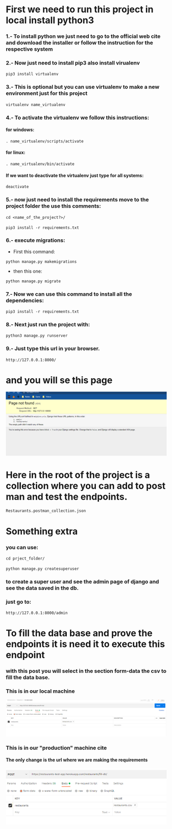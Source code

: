 # First we need to run this project in local install python3
### 1.- To install python we just need to go to the official web cite and download the installer or follow the instruction for the respective system
### 2.- Now just need to install pip3 also install virualenv
```
pip3 install virtualenv
```
### 3.- This is optional but you can use virtualenv to make a new environment just for this project
```
virtualenv name_virtualenv
```
### 4.- To activate the virtualenv we follow this instructions:
#### for windows:
```
. name_virtualenv/scripts/activate
```
#### for linux:
```
. name_virtualenv/bin/activate
```
#### If we want to deactivate the virtualenv just type for all systems:
```
deactivate
```
### 5.- now just need to install the requirements move to the project folder the use this comments:
```
cd <name_of_the_project?>/

pip3 install -r requirements.txt
```
### 6.- execute migrations:
- First this command:
```
python manage.py makemigrations
```
- then this one:
```
python manage.py migrate
```

### 7.- Now we can use this command to install all the dependencies:
```
pip3 install -r requirements.txt
```

### 8.- Next just run the project with:
```
python3 manage.py runserver
```
### 9.- Just type this url in your browser.

```
http://127.0.0.1:8000/
```
# and you will se this page
![Image text](imgsDocs/runing-project.png)


# Here in the root of the project is a collection where you can add to post man and test the endpoints.
```
Restaurants.postman_collection.json
```

# Something extra
### you can use:
```
cd prject_folder/

python manage.py createsuperuser
```
### to create a super user and see the admin page of django and see the data saved in the db.
### just go to:
```
http://127.0.0.1:8000/admin
```
# To fill the data base and prove the endpoints it is need it to execute this endpoint
### with this post you will select in the section form-data the csv to fill the data base.


### This is in our local machine
![Image text](imgsDocs/fill-db.png)

### This is in our "production" machine cite
#### The only change is the url where we are making the requirements
![Image text](imgsDocs/fill-db-prod.png)




